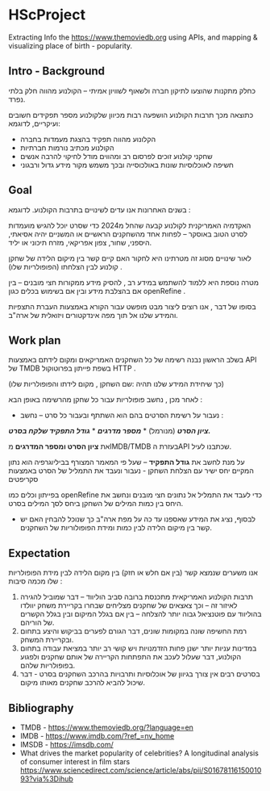 # HScProject
Extracting Info the https://www.themoviedb.org using APIs, and mapping & visualizing place of birth - popularity.
 ## Intro - Background
כחלק מתקנות שהוצעו לתיקון חברה ולשאוף לשוויון אמיתי – הקולנוע מהווה חלק בלתי נפרד. 

כתוצאה מכך תרבות הקולנוע הושפעה רבות מכיוון שלקולנוע מספר תפקידים חשובים ועיקריים, לדוגמא:
- הקלונוע מהווה תפקיד בהצגת מעמדות בחברה
- הקולנוע מכתיב נורמות חברתיות
- שחקני קולנוע זוכים לפרסום רב ומהווים מודל לחיקוי להרבה אנשים
- חשיפה לאוכלוסיות שונות באולכוסייה ובכך משמש מקור מידע גדול ורבגוני

## Goal

בשנים האחרונות אנו עדים לשינויים בתרבות הקולנוע. לדוגמא :

האקדמיה האמריקנית לקולנוע קבעה שהחל מ2024 כדי שסרט יוכל להגיש מועמדות לסרט הטוב באוסקר –
לפחות אחד מהשחקנים הראשיים או המשניים יהיה אסיאתי, היספני, שחור, צפון אפריקאי, מזרח תיכוני או 
יליד. 

לאור שינויים מסוג זה מטרתינו היא לחקור האם קיים קשר בין מיקום הלידה של שחקן קולנוע לבין הצלחתו (הפופולריות שלו) .

מטרה נוספת היא ללמוד להשתמש במידע רב , להסיק מידע ממקורות חצי מובנים – בין אם בהצלבת מידע ובין אם בשימוש בכלים כגון openRefine .

בסופו של דבר , אנו רוצים ליצור מבט מופשט עבור הקורא באמצעות העברת התצפיות והמידע שלנו אל תוך מפה אינדקטורים ויזואלית של ארה"ב. 

## Work plan

בשלב הראשון נבנה רשימה של כל השחקנים האמריקאים ומקום לידתם באמצעות API של TMDB בשפת פייתון בפרוטוקול HTTP .

(כך שיחידת המידע שלנו תהיה :שם השחקן , מקום לידתו והפופולריות שלו)

לאחר מכן , נחשב פופולריות עבור כל שחקן מהרשימה באופן הבא :

- נעבור על רשימת הסרטים בהם הוא השתתף ובעבור כל סרט – נחשב :

***ציון הסרט*** (מנורמל) * ***מספר מדרגים*** * ***גודל התפקיד שלקח בסרט.***

את **ציון הסרט ומספר המדרגים** מIMDB/TMDB בעזרת הAPI שכתבנו לעיל.
  
על מנת לחשב את **גודל התפקיד** – שעל פי המאמר המצורף בביליוגרפיה הוא נתון המקיים יחס ישיר עם הצלחת השחקן - נעבור ונעבד את התמליל של הסרט באמצעות סקריפטים 

בפייתון וכלים כמו openRefine כדי לעבד את התמליל אל נתונים חצי מובנים ונחשב את היחס בין כמות המילים של השחקן ביחס לסך המילים בסרט.
  
- לבסוף, נציג את המידע שאספנו עד כה על מפת ארה"ב כך שנוכל להבחין האם יש קשר בין מיקום הלידה לבין כמות ומידת הפופולוריות של השחקנים. 
## Expectation
אנו משערים שנמצא קשר (בין אם חלש או חזק) בין מקום הלידה לבין מידת הפופולריות שלו מכמה סיבות :

1. תרבות הקולנוע האמריקאית מתכנסת ברובה סביב הוליווד – דבר שמוביל להגירה לאיזור זה – וכך צאצאים של שחקנים מצליחים שבחרו בקריירת משחק יוולדו בהוליווד עם פוטנציאל גבוה יותר להצלחה – בין אם בגלל המיקום ובין בגלל הקשרים של הוריהם.
2. רמת החשיפה שונה במקומות שונים, דבר הגורם לפערים בביקוש והיצע בתחום ובקריירת המשחק.
3. במדינות עניות יותר ישנן פחות הזדמנויות ויש קושי רב יותר במציאת עבודה בתחום הקולנוע, דבר שעלול לעכב את התפתחות הקריירה של אותם שחקנים ולפגוע בפופולריות שלהם.
4. בסרטים רבים אין צורך בגיוון של אוכלוסיות ותרבויות בהרכב השחקנים בסרט - דבר שיכול להביא להרכב שחקנים מאותו מיקום.


## Bibliography

- TMDB - https://www.themoviedb.org/?language=en
- IMDB - https://www.imdb.com/?ref_=nv_home
- IMSDB - https://imsdb.com/
- What drives the market popularity of celebrities? A longitudinal analysis of consumer interest in film stars        https://www.sciencedirect.com/science/article/abs/pii/S0167811615001093?via%3Dihub
